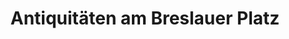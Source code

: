 ---
title: "Antiquitäten am Breslauer Platz"
url: /berlin/antiquitaeten-am-breslauer-platz/
shop: Antiquitäten
---